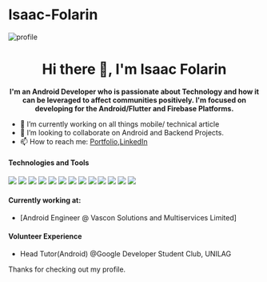 # Isaac-Folarin
![profile](https://miro.medium.com/max/1054/1*yxdy3UX6x1a6vMWWDCN8lw.jpeg)

<!--
** -->
<h1 align="center">Hi there 👋, I'm Isaac Folarin</h1>

<p align="center"><b>I'm an Android Developer who is passionate about Technology and how it can be leveraged to affect communities positively. I'm focused on developing for the Android/Flutter and Firebase Platforms.</b></p>

- 🔭 I’m currently working on all things mobile/ technical article
- 👯 I’m looking to collaborate on Android and Backend Projects.
- 📫 How to reach me: [Portfolio](https://folarin-isaac.github.io/new-portfolio/),[LinkedIn](https://www.linkedin.com/in/folarinisaac/)

#### Technologies and Tools

<p>
<img src="https://img.shields.io/badge/java-%23ED8B00.svg?&style=for-the-badge&logo=java&logoColor=white"/>
<img src="https://img.shields.io/badge/html5%20-%23E34F26.svg?&style=for-the-badge&logo=html5&logoColor=white"/>
<img src="https://img.shields.io/badge/git%20-%23F05033.svg?&style=for-the-badge&logo=git&logoColor=white"/>
<img src="https://img.shields.io/badge/github%20-%23121011.svg?&style=for-the-badge&logo=github&logoColor=white"/>
<img src="https://img.shields.io/badge/firebase%20-%23039BE5.svg?&style=for-the-badge&logo=firebase"/>
<img src="https://img.shields.io/badge/mysql-%2300f.svg?&style=for-the-badge&logo=mysql&logoColor=white"/>
<img src ="https://img.shields.io/badge/MongoDB-%234ea94b.svg?&style=for-the-badge&logo=mongodb&logoColor=white"/>
<img src ="https://img.shields.io/badge/sqlite-%2307405e.svg?&style=for-the-badge&logo=sqlite&logoColor=white"/>
<img src ="https://img.shields.io/badge/android-%2307405e.svg?&style=for-the-badge&logo=android&logoColor=white"/>
<img src="https://img.shields.io/badge/kotlin-%230095D5.svg?&style=for-the-badge&logo=kotlin&logoColor=white"/>
<img src="https://img.shields.io/badge/dart-%230175C2.svg?&style=for-the-badge&logo=dart&logoColor=white"/>
<img src="https://img.shields.io/badge/Flutter%20-%2302569B.svg?&style=for-the-badge&logo=Flutter&logoColor=white" />
<img src="https://img.shields.io/badge/markdown-%23000000.svg?&style=for-the-badge&logo=markdown&logoColor=white"/>
</p>

#### Currently working at:

- [Android Engineer @ Vascon Solutions and Multiservices Limited]

#### Volunteer Experience

- Head Tutor(Android) @Google Developer Student Club, UNILAG

Thanks for checking out my profile.
